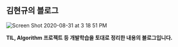 ## 김현규의 블로그

![Screen Shot 2020-08-31 at 3 18 51 PM](https://user-images.githubusercontent.com/46562138/91688716-9c20a780-eb9d-11ea-8db1-95434112ad35.png)

</hr>

**TIL, Algorithm 프로젝트 등 개발학습을 토대로 정리한 내용의 블로그입니다.**

